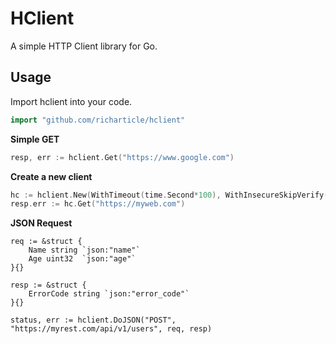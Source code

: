 # HClient

A simple HTTP Client library for Go.

## Usage

Import hclient into your code.

```go
import "github.com/richarticle/hclient"
```

**Simple GET**
```go
resp, err := hclient.Get("https://www.google.com")
```

**Create a new client**
```go
hc := hclient.New(WithTimeout(time.Second*100), WithInsecureSkipVerify(), WithBasicAuth("username", "password"))
resp.err := hc.Get("https://myweb.com")
```

**JSON Request**
```
req := &struct {
	Name string `json:"name"`
	Age uint32  `json:"age"`
}{}

resp := &struct {
	ErrorCode string `json:"error_code"`
}{}

status, err := hclient.DoJSON("POST", "https://myrest.com/api/v1/users", req, resp)
```

